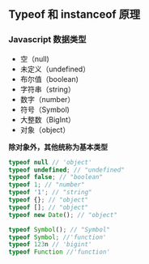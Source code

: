 ## Typeof  和 instanceof 原理

### Javascript 数据类型

- 空（null)
- 未定义（undefined）
- 布尔值（boolean)
- 字符串（string）
- 数字（number）
- 符号（Symbol)
- 大整数（BigInt）
- 对象（object）

**除对象外，其他统称为基本类型**

```js
typeof null // 'object'
typeof undefined; // "undefined"
typeof false; // "boolean"
typeof 1; // "number"
typeof '1'; // "string"
typeof {}; // "object" 
typeof []; // "object" 
typeof new Date(); // "object"

typeof Symbol(); // "Symbol"
typeof Symbol; //'function'
typeof 123n // 'bigint'
typeof Function //'function'

```

